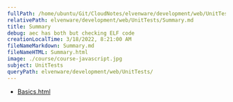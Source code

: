 ```yaml
---
fullPath: /home/ubuntu/Git/CloudNotes/elvenware/development/web/UnitTests/Summary.md
relativePath: elvenware/development/web/UnitTests/Summary.md
title: Summary
debug: aec has both but checking ELF code
creationLocalTime: 3/18/2022, 8:21:00 AM
fileNameMarkdown: Summary.md
fileNameHTML: Summary.html
image: ./course/course-javascript.jpg
subject: UnitTests
queryPath: elvenware/development/web/UnitTests/
---
```


<!-- toc -->
<!-- tocstop -->

* [Basics.html](Basics.html)